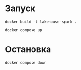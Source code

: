 # Запуск 

```
docker build -t lakehouse-spark .
```
```
docker compose up
```

# Остановка 

```
docker compose down
```
